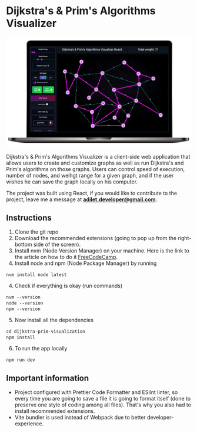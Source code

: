 # Dijkstra's & Prim's Algorithms Visualizer
![Dijkstra's & Prim's Algoritms Visualizer](./dijkstra-prim-visualization/public/img/laptop.png)

Dijkstra's & Prim's Algorithms Visualizer is a client-side web application that allows users to create and customize graphs as well as run Dijkstra's and Prim's algorithms on those graphs. Users can control speed of execution, number of nodes, and weihgt range for a given graph, and if the user wishes he can save the graph locally on his computer.

The project was built using React, if you would like to contribute to the project, leave me a message at **adilet.developer@gmail.com**.


## Instructions

1. Clone the git repo
2. Download the recommended extensions (going to pop up from the right-bottom side of the screen).
3. Install nvm (Node Version Manager) on your machine. Here is the link to the article on how to do it [FreeCodeCamp](https://www.freecodecamp.org/news/node-version-manager-nvm-install-guide/).
4. Install node and npm (Node Package Manager) by running

```
nvm install node latest
```

4. Check if everything is okay (run commands)

```
nvm --version
node --version
npm --version
```

5. Now install all the dependencies

```
cd dijkstra-prim-visualization
npm install
```

6. To run the app locally

```
npm run dev
```

## Important information

- Project configured with Prettier Code Formatter and ESlint linter, so every time you are going to save a file it is going to format itself (done to preserve one style of coding among all files). That's why you also had to install recommended extensions.
- Vite bundler is used instead of Webpack due to better developer-experience.
